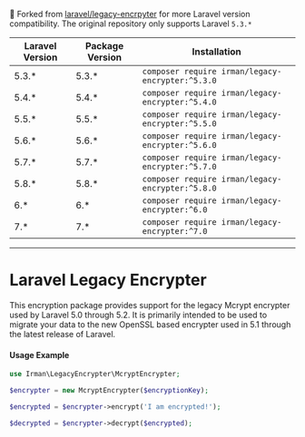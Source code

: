 🍴 Forked from [laravel/legacy-encrpyter](https://github.com/laravel/legacy-encrypter) for more Laravel version compatibility. The original repository only supports Laravel `5.3.*`

| Laravel Version | Package Version | Installation |
| --- | --- | --- |
| 5.3.* | 5.3.* | `composer require irman/legacy-encrypter:^5.3.0` |
| 5.4.* | 5.4.* | `composer require irman/legacy-encrypter:^5.4.0` |
| 5.5.* | 5.5.* | `composer require irman/legacy-encrypter:^5.5.0` |
| 5.6.* | 5.6.* | `composer require irman/legacy-encrypter:^5.6.0` |
| 5.7.* | 5.7.* | `composer require irman/legacy-encrypter:^5.7.0` |
| 5.8.* | 5.8.* | `composer require irman/legacy-encrypter:^5.8.0` |
| 6.* | 6.* | `composer require irman/legacy-encrypter:^6.0` |
| 7.* | 7.* | `composer require irman/legacy-encrypter:^7.0` |

---

# Laravel Legacy Encrypter

This encryption package provides support for the legacy Mcrypt encrypter used by Laravel 5.0 through 5.2. It is primarily intended to be used to migrate your data to the new OpenSSL based encrypter used in 5.1 through the latest release of Laravel.

#### Usage Example

```php
use Irman\LegacyEncrypter\McryptEncrypter;

$encrypter = new McryptEncrypter($encryptionKey);

$encrypted = $encrypter->encrypt('I am encrypted!');

$decrypted = $encrypter->decrypt($encrypted);
```
